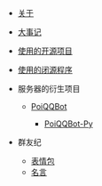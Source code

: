 * [关于](/)
* [大事记](timeline)
* [使用的开源项目](open_repo)
* [使用的闭源程序](close_soft)
* 服务器的衍生项目

   - [PoiQQBot](projects/PoiQQBot/)
      
      * [PoiQQBot-Py](projects/PoiQQBot/PoiQQBot-Py)

* 群友纪
  
  - [表情包](group/bqb)
  - [名言](group/saying)
